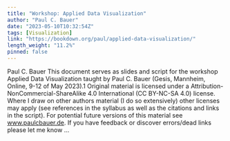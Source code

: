 ```yaml
---
title: "Workshop: Applied Data Visualization"
author: "Paul C. Bauer"
date: "2023-05-10T10:32:54Z"
tags: [Visualization]
link: "https://bookdown.org/paul/applied-data-visualization/"
length_weight: "11.2%"
pinned: false
---
```


Paul C. Bauer This document serves as slides and script for the workshop Applied Data Visualization taught by Paul C. Bauer (Gesis, Mannheim, Online, 9-12 of May 2023).1 Original material is licensed under a Attribution-NonCommercial-ShareAlike 4.0 International (CC BY-NC-SA 4.0) license. Where I draw on other authors material (I do so extensively) other licenses may apply (see references in the syllabus as well as the citations and links in the script). For potential future versions of this material see www.paulcbauer.de. If you have feedback or discover errors/dead links please let me know ...
